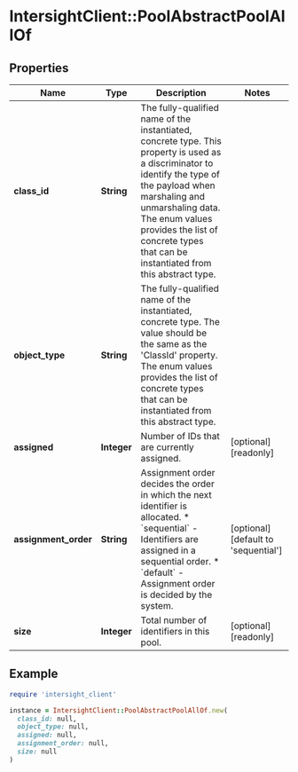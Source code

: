 # IntersightClient::PoolAbstractPoolAllOf

## Properties

| Name | Type | Description | Notes |
| ---- | ---- | ----------- | ----- |
| **class_id** | **String** | The fully-qualified name of the instantiated, concrete type. This property is used as a discriminator to identify the type of the payload when marshaling and unmarshaling data. The enum values provides the list of concrete types that can be instantiated from this abstract type. |  |
| **object_type** | **String** | The fully-qualified name of the instantiated, concrete type. The value should be the same as the &#39;ClassId&#39; property. The enum values provides the list of concrete types that can be instantiated from this abstract type. |  |
| **assigned** | **Integer** | Number of IDs that are currently assigned. | [optional][readonly] |
| **assignment_order** | **String** | Assignment order decides the order in which the next identifier is allocated. * &#x60;sequential&#x60; - Identifiers are assigned in a sequential order. * &#x60;default&#x60; - Assignment order is decided by the system. | [optional][default to &#39;sequential&#39;] |
| **size** | **Integer** | Total number of identifiers in this pool. | [optional][readonly] |

## Example

```ruby
require 'intersight_client'

instance = IntersightClient::PoolAbstractPoolAllOf.new(
  class_id: null,
  object_type: null,
  assigned: null,
  assignment_order: null,
  size: null
)
```

